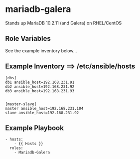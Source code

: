 mariadb-galera
=======================

Stands up MariaDB 10.2.11 (and Galera) on RHEL/CentOS

Role Variables
--------------

See the example inventory below...

Example Inventory ==> /etc/ansible/hosts
-----------------

    [dbs]
    db1 ansible_host=192.168.231.91
    db2 ansible_host=192.168.231.92
    db3 ansible_host=192.168.231.93
    
    
    [master-slave]
    master ansible_host=192.168.231.104
    slave ansible_host=192.168.231.92 
    
 Example Playbook
----------------
    - hosts:
        - {{ Hosts }}
      roles:
        - Mariadb-Galera



